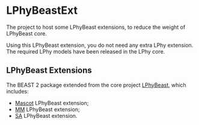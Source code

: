 # LPhyBeastExt

The project to host some LPhyBeast extensions, to reduce the weight of LPhyBeast core.

Using this LPhyBeast extension, you do not need any extra LPhy extension. 
The required LPhy models have been released in the LPhy core.

## LPhyBeast Extensions 

The BEAST 2 package extended from the core project [LPhyBeast](https://github.com/LinguaPhylo/LPhyBeast), which includes:

- [Mascot](https://github.com/nicfel/Mascot/) LPhyBeast extension;
- [MM](https://github.com/CompEvol/morph-models) LPhyBeast extension;
- [SA](https://github.com/CompEvol/sampled-ancestors) LPhyBeast extension.

